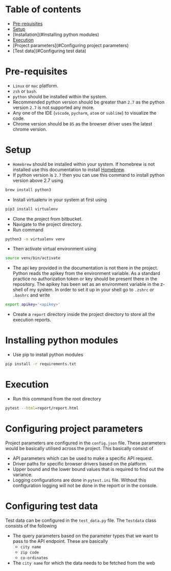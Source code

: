 # Table of contents

   * [Pre-requisites](#Pre-requisites)
   * [Setup](#Setup)
   * [Installation](#Installing python modules)
   * [Execution](#Execution)
   * [Project parameters](#Configuring project parameters)
   * [Test data](#Configuring test data)


# Pre-requisites
* `Linux` or `mac` platform.
* `zsh` or `bash`.
* `python` should be installed within the system.
* Recommended python version should be greater than `2.7` as the python version `2.7` is not supported any more.
* Any one of the IDE (`vscode`, `pycharm`, `atom` or `sublime`) to visualize the code.
* Chrome version should be `85` as the browser driver uses the latest chrome version.

# Setup
* `Homebrew` should be installed within your system. If homebrew is not installed use this documentation to install [Homebrew](https://brew.sh/).
* If python version is `2.7` then you can use this command to install python version above 2.7 using
```bash
brew install python3
```
* Install virtualenv in your system at first using
```bash
pip3 install virtualenv
```
* Clone the project from bitbucket.
* Navigate to the project directory.
* Run command
```bash
python3 -m virtualenv venv
```
* Then activate virtual environment using
```bash
source venv/bin/activate
```

* The api key provided in the documentation is not there in the project. Python reads the apikey from the environment variable. As a standard practice no authorization token or key should be present there in the repository. The apikey has been set as an environment variable in the z-shell of my system. In order to set it up in your shell go to `.zshrc` or `.bashrc` and write
```bash
export apikey='<apikey>'
```
* Create a `report` directory inside the project directory to store all the execution reports.

# Installing python modules
* Use pip to install python modules
```bash
pip install -r requirements.txt
```

# Execution
* Run this command from the root directory
```bash
pytest --html=report/report.html
```

# Configuring project parameters
Project parameters are configured in the `config.json` file. These parameters would be basically utilised across the project. This basically consist of
* API parameters which can be used to make a specific API request.
* Driver paths for specific browser drivers based on the platform.
* Upper bound and the lower bound values that is required to find out the variance.
* Logging configurations are done in `pytest.ini` file. Without this configuration logging will not be done in the report or in the console.

# Configuring test data
Test data can be configured in the `test_data.py` file. The `Testdata` class consists of the following
* The query parameters based on the parameter types that we want to pass to the API endpoint. These are basically
    * `city name`
    * `zip code`
    * `co-ordinates`
* The `city name` for which the data needs to be fetched from the web
